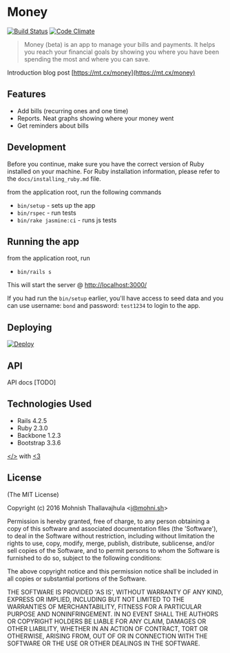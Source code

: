 # Money

[![Build Status](https://travis-ci.org/mohnish/money.svg?branch=master)](https://travis-ci.org/mohnish/money) [![Code Climate](https://codeclimate.com/github/mohnish/money/badges/gpa.svg)](https://codeclimate.com/github/mohnish/money)
> Money (beta) is an app to manage your bills and payments. It helps you reach your financial goals by showing you where you have been spending the most and where you can save.

Introduction blog post [https://mt.cx/money](https://mt.cx/money)

## Features

- Add bills (recurring ones and one time)
- Reports. Neat graphs showing where your money went
- Get reminders about bills

## Development

Before you continue, make sure you have the correct version of
Ruby installed on your machine. For Ruby installation information,
please refer to the `docs/installing_ruby.md` file.

from the application root, run the following commands
- `bin/setup` - sets up the app
- `bin/rspec` - run tests
- `bin/rake jasmine:ci` - runs js tests

## Running the app

from the application root, run
- `bin/rails s`

This will start the server @ [http://localhost:3000/](http://localhost:3000/)

If you had run the `bin/setup` earlier, you'll have access to
seed data and you can use username: `bond` and password: `test1234`
to login to the app.

## Deploying

[![Deploy](https://www.herokucdn.com/deploy/button.png)](https://heroku.com/deploy)

## API

API docs [TODO]

## Technologies Used

- Rails 4.2.5
- Ruby 2.3.0
- Backbone 1.2.3
- Bootstrap 3.3.6

[</>](https://github.com/mohnish/money) with [<3](https://twitter.com/arrowgunz)

## License

(The MIT License)

Copyright (c) 2016 Mohnish Thallavajhula &lt;i@mohni.sh&gt;

Permission is hereby granted, free of charge, to any person obtaining
a copy of this software and associated documentation files (the
'Software'), to deal in the Software without restriction, including
without limitation the rights to use, copy, modify, merge, publish,
distribute, sublicense, and/or sell copies of the Software, and to
permit persons to whom the Software is furnished to do so, subject to
the following conditions:

The above copyright notice and this permission notice shall be
included in all copies or substantial portions of the Software.

THE SOFTWARE IS PROVIDED 'AS IS', WITHOUT WARRANTY OF ANY KIND,
EXPRESS OR IMPLIED, INCLUDING BUT NOT LIMITED TO THE WARRANTIES OF
MERCHANTABILITY, FITNESS FOR A PARTICULAR PURPOSE AND NONINFRINGEMENT.
IN NO EVENT SHALL THE AUTHORS OR COPYRIGHT HOLDERS BE LIABLE FOR ANY
CLAIM, DAMAGES OR OTHER LIABILITY, WHETHER IN AN ACTION OF CONTRACT,
TORT OR OTHERWISE, ARISING FROM, OUT OF OR IN CONNECTION WITH THE
SOFTWARE OR THE USE OR OTHER DEALINGS IN THE SOFTWARE.
